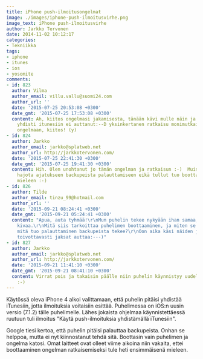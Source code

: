 ```yaml
---
title: iPhone push-ilmoitusongelmat
image: ./images/iphone-push-ilmoitusvirhe.png
image_text: iPhone push-ilmoitusvirhe
author: Jarkko Tervonen
date: 2014-11-02 10:12:17
categories:
- Tekniikka
tags:
- iphone
- itunes
- ios
- yosomite
comments:
- id: 823
  author: Vilma
  author_email: villu.vallu@suomi24.com
  author_url: ''
  date: '2015-07-25 20:53:08 +0300'
  date_gmt: '2015-07-25 17:53:08 +0300'
  content: Ah, kiitos ongelmasi jakamisesta, tänään kävi mulle näin ja vaikka kuinka
    yhdisti itunesiin ei auttanut:--D yksinkertanen ratkaisu monimutkaiselta kuulostavaan
    ongelmaan, kiitos! (y)
- id: 824
  author: Jarkko
  author_email: jarkko@splatweb.net
  author_url: http://jarkkotervonen.com/
  date: '2015-07-25 22:41:30 +0300'
  date_gmt: '2015-07-25 19:41:30 +0300'
  content: Hih. Olen unohtanut jo tämän ongelman ja ratkaisun :-)  Muistan miten meinasin
    hajota ajatukseen backupeista palauttamiseen eikä tullut tuo boottaaminen edes
    mieleen :-)
- id: 826
  author: Tilde
  author_email: tinzu_99@hotmail.com
  author_url: ''
  date: '2015-09-21 08:24:41 +0300'
  date_gmt: '2015-09-21 05:24:41 +0300'
  content: "Apua, auta tyhmää!\r\nMun puhelin tekee nykyään ihan samaa, eikä se ole
    kivaa.\r\nMitä siis tarkoittaa puhelimen boottaaminen, ja miten se tapahtuu?\r\nEntä
    mitä tuo palauttaminen backupeista tekee?\r\nOon aika käsi näiden juttujen kanssa,
    toivottavasti jaksat auttaa:---)"
- id: 827
  author: Jarkko
  author_email: jarkko@splatweb.net
  author_url: http://jarkkotervonen.com/
  date: '2015-09-21 11:41:10 +0300'
  date_gmt: '2015-09-21 08:41:10 +0300'
  content: Virrat pois ja takaisin päälle niin puhelin käynnistyy uudelleen eli boottaa
    :-)
---
```

Käytössä oleva iPhone 4 alkoi valittamaan, että puhelin pitäisi yhdistää iTunesiin, jotta ilmoituksia voitaisiin esittää. Puhelimessa on iOS:n uusin versio (7.1.2) tälle puhelimelle. Lähes jokaista ohjelmaa käynnistettäessä ruutuun tuli ilmoitus "Käytä push-ilmoituksia yhdistämällä iTunesiin".

Google tiesi kertoa, että puhelin pitäisi palauttaa backupeista. Onhan se helppoa, mutta ei nyt kiinnostanut tehdä sitä. Boottasin vain puhelimen ja ongelma katosi. Omat laitteet ovat olleet viime aikoina niin vakaita, ettei boottaaminen ongelman ratkaisemiseksi tule heti ensimmäisenä mieleen.
